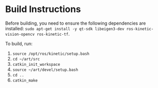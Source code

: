 # Build Instructions

Before building, you need to ensure the following dependencies are installed: `sudo apt-get install -y qt-sdk libeigen3-dev ros-kinetic-vision-opencv ros-kinetic-tf`.

To build, run:

1. `source /opt/ros/kinetic/setup.bash`
2. `cd ~/art/src`
3. `catkin_init_workspace`
4. `source ~/art/devel/setup.bash`
5. `cd ..`
6. `catkin_make`